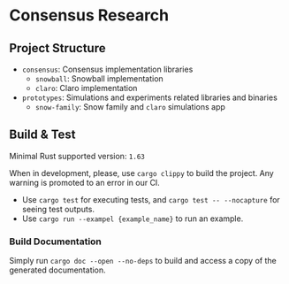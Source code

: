 # Consensus Research

## Project Structure

* `consensus`: Consensus implementation libraries
  * `snowball`: Snowball implementation
  * `claro`: Claro implementation
* `prototypes`: Simulations and experiments related libraries and binaries
  * `snow-family`: Snow family and `claro` simulations app

## Build & Test

Minimal Rust supported version: `1.63`

When in development, please, use `cargo clippy` to build the project. Any warning is promoted to an error in our CI.

* Use `cargo test` for executing tests, and `cargo test -- --nocapture` for seeing test outputs.
* Use `cargo run --exampel {example_name}` to run an example.

### Build Documentation

Simply run `cargo doc --open --no-deps` to build and access a copy of the generated documentation.

